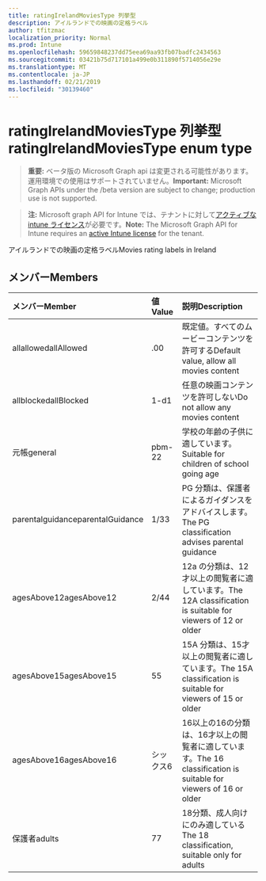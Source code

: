 ```yaml
---
title: ratingIrelandMoviesType 列挙型
description: アイルランドでの映画の定格ラベル
author: tfitzmac
localization_priority: Normal
ms.prod: Intune
ms.openlocfilehash: 59659848237dd75eea69aa93fb07badfc2434563
ms.sourcegitcommit: 03421b75d717101a499e0b311890f5714056e29e
ms.translationtype: MT
ms.contentlocale: ja-JP
ms.lasthandoff: 02/21/2019
ms.locfileid: "30139460"
---
```

# <a name="ratingirelandmoviestype-enum-type"></a><span data-ttu-id="ed68a-103">ratingIrelandMoviesType 列挙型</span><span class="sxs-lookup"><span data-stu-id="ed68a-103">ratingIrelandMoviesType enum type</span></span>

> <span data-ttu-id="ed68a-104">**重要:** ベータ版の Microsoft Graph api は変更される可能性があります。運用環境での使用はサポートされていません。</span><span class="sxs-lookup"><span data-stu-id="ed68a-104">**Important:** Microsoft Graph APIs under the /beta version are subject to change; production use is not supported.</span></span>

> <span data-ttu-id="ed68a-105">**注:** Microsoft graph API for Intune では、テナントに対して[アクティブな intune ライセンス](https://go.microsoft.com/fwlink/?linkid=839381)が必要です。</span><span class="sxs-lookup"><span data-stu-id="ed68a-105">**Note:** The Microsoft Graph API for Intune requires an [active Intune license](https://go.microsoft.com/fwlink/?linkid=839381) for the tenant.</span></span>

<span data-ttu-id="ed68a-106">アイルランドでの映画の定格ラベル</span><span class="sxs-lookup"><span data-stu-id="ed68a-106">Movies rating labels in Ireland</span></span>

## <a name="members"></a><span data-ttu-id="ed68a-107">メンバー</span><span class="sxs-lookup"><span data-stu-id="ed68a-107">Members</span></span>
|<span data-ttu-id="ed68a-108">メンバー</span><span class="sxs-lookup"><span data-stu-id="ed68a-108">Member</span></span>|<span data-ttu-id="ed68a-109">値</span><span class="sxs-lookup"><span data-stu-id="ed68a-109">Value</span></span>|<span data-ttu-id="ed68a-110">説明</span><span class="sxs-lookup"><span data-stu-id="ed68a-110">Description</span></span>|
|:---|:---|:---|
|<span data-ttu-id="ed68a-111">allallowed</span><span class="sxs-lookup"><span data-stu-id="ed68a-111">allAllowed</span></span>|<span data-ttu-id="ed68a-112">.0</span><span class="sxs-lookup"><span data-stu-id="ed68a-112">0</span></span>|<span data-ttu-id="ed68a-113">既定値。すべてのムービーコンテンツを許可する</span><span class="sxs-lookup"><span data-stu-id="ed68a-113">Default value, allow all movies content</span></span>|
|<span data-ttu-id="ed68a-114">allblocked</span><span class="sxs-lookup"><span data-stu-id="ed68a-114">allBlocked</span></span>|<span data-ttu-id="ed68a-115">1-d</span><span class="sxs-lookup"><span data-stu-id="ed68a-115">1</span></span>|<span data-ttu-id="ed68a-116">任意の映画コンテンツを許可しない</span><span class="sxs-lookup"><span data-stu-id="ed68a-116">Do not allow any movies content</span></span>|
|<span data-ttu-id="ed68a-117">元帳</span><span class="sxs-lookup"><span data-stu-id="ed68a-117">general</span></span>|<span data-ttu-id="ed68a-118">pbm-2</span><span class="sxs-lookup"><span data-stu-id="ed68a-118">2</span></span>|<span data-ttu-id="ed68a-119">学校の年齢の子供に適しています。</span><span class="sxs-lookup"><span data-stu-id="ed68a-119">Suitable for children of school going age</span></span>|
|<span data-ttu-id="ed68a-120">parentalguidance</span><span class="sxs-lookup"><span data-stu-id="ed68a-120">parentalGuidance</span></span>|<span data-ttu-id="ed68a-121">1/3</span><span class="sxs-lookup"><span data-stu-id="ed68a-121">3</span></span>|<span data-ttu-id="ed68a-122">PG 分類は、保護者によるガイダンスをアドバイスします。</span><span class="sxs-lookup"><span data-stu-id="ed68a-122">The PG classification advises parental guidance</span></span>|
|<span data-ttu-id="ed68a-123">agesAbove12</span><span class="sxs-lookup"><span data-stu-id="ed68a-123">agesAbove12</span></span>|<span data-ttu-id="ed68a-124">2/4</span><span class="sxs-lookup"><span data-stu-id="ed68a-124">4</span></span>|<span data-ttu-id="ed68a-125">12a の分類は、12才以上の閲覧者に適しています。</span><span class="sxs-lookup"><span data-stu-id="ed68a-125">The 12A classification is suitable for viewers of 12 or older</span></span>|
|<span data-ttu-id="ed68a-126">agesAbove15</span><span class="sxs-lookup"><span data-stu-id="ed68a-126">agesAbove15</span></span>|<span data-ttu-id="ed68a-127">5</span><span class="sxs-lookup"><span data-stu-id="ed68a-127">5</span></span>|<span data-ttu-id="ed68a-128">15A 分類は、15才以上の閲覧者に適しています。</span><span class="sxs-lookup"><span data-stu-id="ed68a-128">The 15A classification is suitable for viewers of 15 or older</span></span>|
|<span data-ttu-id="ed68a-129">agesAbove16</span><span class="sxs-lookup"><span data-stu-id="ed68a-129">agesAbove16</span></span>|<span data-ttu-id="ed68a-130">シックス</span><span class="sxs-lookup"><span data-stu-id="ed68a-130">6</span></span>|<span data-ttu-id="ed68a-131">16以上の16の分類は、16才以上の閲覧者に適しています。</span><span class="sxs-lookup"><span data-stu-id="ed68a-131">The 16 classification is suitable for viewers of 16 or older</span></span>|
|<span data-ttu-id="ed68a-132">保護者</span><span class="sxs-lookup"><span data-stu-id="ed68a-132">adults</span></span>|<span data-ttu-id="ed68a-133">7</span><span class="sxs-lookup"><span data-stu-id="ed68a-133">7</span></span>|<span data-ttu-id="ed68a-134">18分類、成人向けにのみ適している</span><span class="sxs-lookup"><span data-stu-id="ed68a-134">The 18 classification, suitable only for adults</span></span>|




